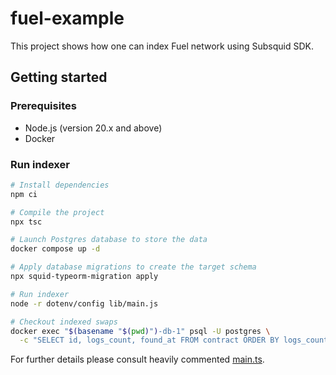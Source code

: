 # fuel-example

This project shows how one can index Fuel network using Subsquid SDK.

## Getting started

### Prerequisites

* Node.js (version 20.x and above)
* Docker

### Run indexer

```bash
# Install dependencies
npm ci

# Compile the project
npx tsc

# Launch Postgres database to store the data
docker compose up -d

# Apply database migrations to create the target schema
npx squid-typeorm-migration apply

# Run indexer
node -r dotenv/config lib/main.js

# Checkout indexed swaps
docker exec "$(basename "$(pwd)")-db-1" psql -U postgres \
  -c "SELECT id, logs_count, found_at FROM contract ORDER BY logs_count desc LIMIT 10"
```

For further details please consult heavily commented [main.ts](./src/main.ts).
